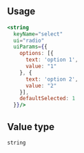 ## Usage

```jsx
<string
  keyName="select"
  ui="radio"
  uiParams={{
    options: [{
      text: 'option 1',
      value: "1"
    }, {
      text: 'option 2',
      value: "2"
    }],
    defaultSelected: 1
  }}/>
```

<!-- STORY -->

## Value type

```js
string
```
